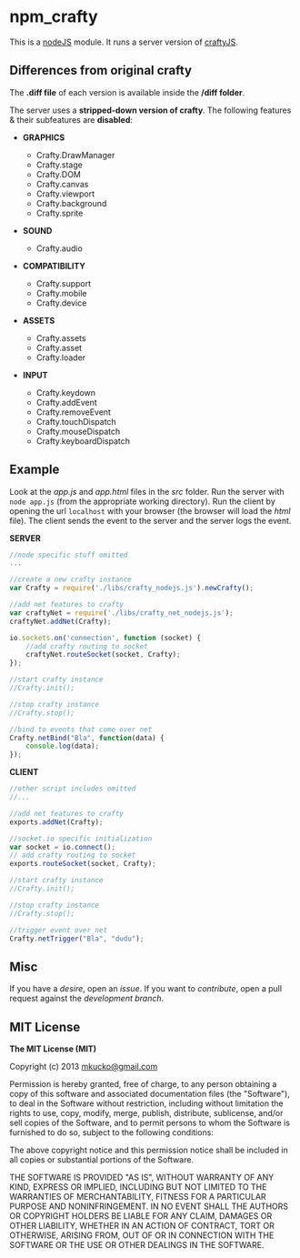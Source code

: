 npm_crafty
==========

This is a [nodeJS](http://nodejs.org/) module. It runs a server version of [craftyJS](http://craftyjs.com/).

Differences from original crafty
--------------------------------
The **.diff file** of each version is available inside the **/diff folder**.

The server uses a __stripped-down version of crafty__. The following features & their subfeatures are **disabled**:
* __GRAPHICS__
	* Crafty.DrawManager
	* Crafty.stage
	* Crafty.DOM
	* Crafty.canvas
	* Crafty.viewport
	* Crafty.background
	* Crafty.sprite

* __SOUND__
	* Crafty.audio

* __COMPATIBILITY__
	* Crafty.support
	* Crafty.mobile
	* Crafty.device

* __ASSETS__
	* Crafty.assets
	* Crafty.asset
	* Crafty.loader

* __INPUT__
 	* Crafty.keydown
	* Crafty.addEvent
	* Crafty.removeEvent
	* Crafty.touchDispatch
	* Crafty.mouseDispatch
	* Crafty.keyboardDispatch

	
Example
-------
Look at the _app.js_ and _app.html_ files in the _src_ folder.
Run the server with `node app.js` (from the appropriate working directory).
Run the client by opening the url `localhost` with your browser (the browser will load the _html_ file).
The client sends the event to the server and the server logs the event.

__SERVER__
```javascript
//node specific stuff omitted
...

//create a new crafty instance
var Crafty = require('./libs/crafty_nodejs.js').newCrafty();

//add net features to crafty
var craftyNet = require('./libs/crafty_net_nodejs.js');
craftyNet.addNet(Crafty);

io.sockets.on('connection', function (socket) {
	//add crafty routing to socket
	craftyNet.routeSocket(socket, Crafty);
});

//start crafty instance
//Crafty.init();

//stop crafty instance
//Crafty.stop();

//bind to events that come over net
Crafty.netBind("Bla", function(data) {
	console.log(data);
});
```

__CLIENT__
```javascript
//other script includes omitted
//...

//add net features to crafty
exports.addNet(Crafty);

//socket.io specific initialization
var socket = io.connect();
// add crafty routing to socket
exports.routeSocket(socket, Crafty);

//start crafty instance
//Crafty.init();

//stop crafty instance
//Crafty.stop();

//trigger event over net
Crafty.netTrigger("Bla", "dudu");
```

Misc
----
If you have a _desire_, open an _issue_. 
If you want to _contribute_, open a pull request against the _development branch_.

MIT License
-----------
__The MIT License (MIT)__

Copyright (c) 2013 mkucko@gmail.com

Permission is hereby granted, free of charge, to any person obtaining a copy of this software and 
associated documentation files (the "Software"), to deal in the Software without restriction, 
including without limitation the rights to use, copy, modify, merge, publish, distribute, sublicense, 
and/or sell copies of the Software, and to permit persons to whom the Software is furnished to do so, 
subject to the following conditions:

The above copyright notice and this permission notice shall be included in all copies or substantial 
portions of the Software.

THE SOFTWARE IS PROVIDED "AS IS", WITHOUT WARRANTY OF ANY KIND, EXPRESS OR IMPLIED, INCLUDING BUT 
NOT LIMITED TO THE WARRANTIES OF MERCHANTABILITY, FITNESS FOR A PARTICULAR PURPOSE AND 
NONINFRINGEMENT. IN NO EVENT SHALL THE AUTHORS OR COPYRIGHT HOLDERS BE LIABLE FOR ANY CLAIM, 
DAMAGES OR OTHER LIABILITY, WHETHER IN AN ACTION OF CONTRACT, TORT OR OTHERWISE, ARISING FROM, OUT 
OF OR IN CONNECTION WITH THE SOFTWARE OR THE USE OR OTHER DEALINGS IN THE SOFTWARE.

